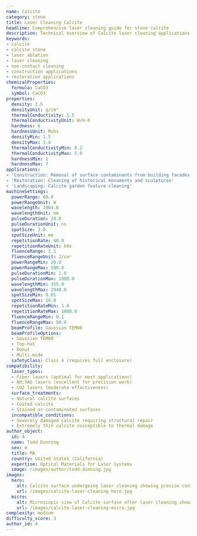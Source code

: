 ```yaml
---
name: Calcite
category: stone
title: Laser Cleaning Calcite
headline: Comprehensive laser cleaning guide for stone calcite
description: Technical overview of Calcite laser cleaning applications and parameters
keywords:
- calcite
- calcite stone
- laser ablation
- laser cleaning
- non-contact cleaning
- construction applications
- restoration applications
chemicalProperties:
  formula: CaCO3
  symbol: CaCO3
properties:
  density: 2.5
  densityUnit: g/cm³
  thermalConductivity: 1.5
  thermalConductivityUnit: W/m·K
  hardness: 6
  hardnessUnit: Mohs
  densityMin: 1.5
  densityMax: 3.4
  thermalConductivityMin: 0.2
  thermalConductivityMax: 5.0
  hardnessMin: 1
  hardnessMax: 7
applications:
- 'Construction: Removal of surface contaminants from building facades'
- 'Restoration: Cleaning of historical monuments and sculptures'
- 'Landscaping: Calcite garden feature cleaning'
machineSettings:
  powerRange: 60.0
  powerRangeUnit: W
  wavelength: 1064.0
  wavelengthUnit: nm
  pulseDuration: 20.0
  pulseDurationUnit: ns
  spotSize: 2.0
  spotSizeUnit: mm
  repetitionRate: 40.0
  repetitionRateUnit: kHz
  fluenceRange: 1.1
  fluenceRangeUnit: J/cm²
  powerRangeMin: 20.0
  powerRangeMax: 500.0
  pulseDurationMin: 1.0
  pulseDurationMax: 1000.0
  wavelengthMin: 355.0
  wavelengthMax: 2940.0
  spotSizeMin: 0.01
  spotSizeMax: 10.0
  repetitionRateMin: 1.0
  repetitionRateMax: 1000.0
  fluenceRangeMin: 0.1
  fluenceRangeMax: 50.0
  beamProfile: Gaussian TEM00
  beamProfileOptions:
  - Gaussian TEM00
  - Top-hat
  - Donut
  - Multi-mode
  safetyClass: Class 4 (requires full enclosure)
compatibility:
  laser_types:
  - Fiber lasers (optimal for most applications)
  - Nd:YAG lasers (excellent for precision work)
  - CO2 lasers (moderate effectiveness)
  surface_treatments:
  - Natural calcite surfaces
  - Coated calcite
  - Stained or contaminated surfaces
  incompatible_conditions:
  - Severely damaged calcite requiring structural repair
  - Extremely thin calcite susceptible to thermal damage
author_object:
  id: 4
  name: Todd Dunning
  sex: m
  title: MA
  country: United States (California)
  expertise: Optical Materials for Laser Systems
  image: /images/author/todd-dunning.jpg
images:
  hero:
    alt: Calcite surface undergoing laser cleaning showing precise contamination removal
    url: /images/calcite-laser-cleaning-hero.jpg
  micro:
    alt: Microscopic view of Calcite surface after laser cleaning showing detailed surface structure
    url: /images/calcite-laser-cleaning-micro.jpg
complexity: medium
difficulty_score: 3
author_id: 4
---
```

